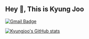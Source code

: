 ## Hey 👋, This is Kyung Joo
[![Gmail Badge](https://img.shields.io/badge/-joou3982@gmail.com-c14438?style=flat&logo=Gmail&logoColor=white&link=mailto:joou3982@gmail.com)](mailto:joou3982@gmail.com) 

[![Kyungjoo's GitHub stats](https://github-readme-stats.vercel.app/api?username=kzoou2&show_icons=true&theme=holi)](https://github.com/kzoou2/github-readme-stats)
<!--START_SECTION:waka-->
<!--END_SECTION:waka-->
